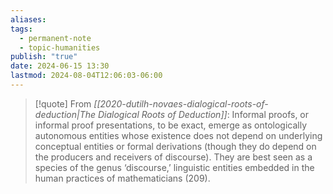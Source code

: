 ```yaml
---
aliases: 
tags:
  - permanent-note
  - topic-humanities
publish: "true"
date: 2024-06-15 13:30
lastmod: 2024-08-04T12:06:03-06:00
---
```

>[!quote] From *[[2020-dutilh-novaes-dialogical-roots-of-deduction|The Dialogical Roots of Deduction]]*:
>Informal proofs, or informal proof presentations, to be exact, emerge as ontologically autonomous entities whose existence does not depend on underlying conceptual entities or formal derivations (though they do depend on the producers and receivers of discourse). They are best seen as a species of the genus ‘discourse,’ linguistic entities embedded in the human practices of mathematicians (209).
